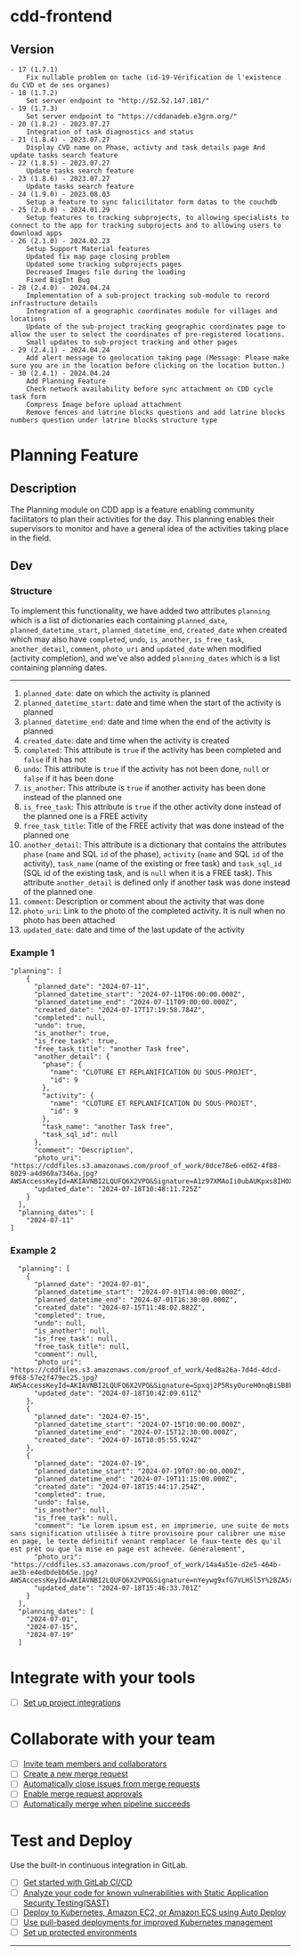 # cdd-frontend
## Version
    - 17 (1.7.1)
        Fix nullable problem on tache (id-19-Vérification de l'existence du CVD et de ses organes)
    - 18 (1.7.2)
        Set server endpoint to "http://52.52.147.181/"
    - 19 (1.7.3)
        Set server endpoint to "https://cddanadeb.e3grm.org/"
    - 20 (1.8.2) - 2023.07.27
        Integration of task diagnostics and status
    - 21 (1.8.4) - 2023.07.27
        Display CVD name on Phase, activty and task details page And update tasks search feature
    - 22 (1.8.5) - 2023.07.27
        Update tasks search feature
    - 23 (1.8.6) - 2023.07.27
        Update tasks search feature
    - 24 (1.9.0) - 2023.08.03
        Setup a feature to sync falicilitator form datas to the couchdb
    - 25 (2.0.0) - 2024.01.29
        Setup features to tracking subprojects, to allowing specialists to connect to the app for tracking subprojects and to allowing users to download apps
    - 26 (2.1.0) - 2024.02.23
        Setup Support Material features
        Updated fix map page closing problem
        Updated some tracking subprojects pages
        Decreased Images file during the loading
        Fixed BigInt Bug
    - 28 (2.4.0) - 2024.04.24
        Implementation of a sub-project tracking sub-module to record infrastructure details
        Integration of a geographic coordinates module for villages and locations
        Update of the sub-project tracking geographic coordinates page to allow the user to select the coordinates of pre-registered locations.
        Small updates to sub-project tracking and other pages
    - 29 (2.4.1) - 2024.04.24
        Add alert message to geolocation taking page (Message: Please make sure you are in the location before clicking on the location button.)
    - 30 (2.4.1) - 2024.04.24
        Add Planning Feature
        Check network availability before sync attachment on CDD cycle task form
        Compress Image before upload attachment
        Remove fences and latrine blocks questions and add latrine blocks numbers question under latrine blocks structure type

# Planning Feature

## Description
The Planning module on CDD app is a feature enabling community facilitators to plan their activities for the day. This planning enables their supervisors to monitor and have a general idea of the activities taking place in the field.

## Dev
### Structure
To implement this functionality, we have added two attributes `planning` which is a list of dictionaries each containing `planned_date`, `planned_datetime_start`, `planned_datetime_end`, `created_date` when created which may also have `completed`, `undo`, `is_another`, `is_free_task`, `another_detail`, `comment`, `photo_uri` and `updated_date` when modified (activity completion), and we've also added `planning_dates` which is a list containing planning dates.

***

1. `planned_date`: date on which the activity is planned
2. `planned_datetime_start`: date and time when the start of the activity is planned
3. `planned_datetime_end`: date and time when the end of the activity is planned
4. `created_date`: date and time when the activity is created
5. `completed`: This attribute is `true` if the activity has been completed and `false` if it has not
6. `undo`: This attribute is `true` if the activity has not been done, `null` or `false` if it has been done
7. `is_another`: This attribute is `true` if another activity has been done instead of the planned one
8. `is_free_task`: This attribute is `true` if the other activity done instead of the planned one is a FREE activity
9. `free_task_title`: Title of the FREE activity that was done instead of the planned one
10. `another_detail`: This attribute is a dictionary that contains the attributes `phase` (`name` and SQL `id` of the phase), `activity` (`name` and SQL `id` of the activity), `task_name` (name of the existing or free task) and `task_sql_id` (SQL id of the existing task, and is `null` when it is a FREE task). This attribute `another_detail` is defined only if another task was done instead of the planned one
11. `comment`: Description or comment about the activity that was done
12. `photo_uri`: Link to the photo of the completed activity. It is null when no photo has been attached
13. `updated_date`: date and time of the last update of the activity


### Example 1
```
"planning": [
    {
      "planned_date": "2024-07-11",
      "planned_datetime_start": "2024-07-11T06:00:00.000Z",
      "planned_datetime_end": "2024-07-11T09:00:00.000Z",
      "created_date": "2024-07-17T17:19:58.784Z",
      "completed": null,
      "undo": true,
      "is_another": true,
      "is_free_task": true,
      "free_task_title": "another Task free",
      "another_detail": {
        "phase": {
          "name": "CLOTURE ET REPLANIFICATION DU SOUS-PROJET",
          "id": 9
        },
        "activity": {
          "name": "CLOTURE ET REPLANIFICATION DU SOUS-PROJET",
          "id": 9
        },
        "task_name": "another Task free",
        "task_sql_id": null
      },
      "comment": "Description",
      "photo_uri": "https://cddfiles.s3.amazonaws.com/proof_of_work/0dce78e6-ed62-4f88-8029-a4d960a7346a.jpg?AWSAccessKeyId=AKIAVNBI2LQUFQ6X2VPO&Signature=A1z97XMAoIi0ubAUKpxs8IHOXO8%3D&Expires=1721303272",
      "updated_date": "2024-07-18T10:48:11.725Z"
    }
  ],
  "planning_dates": [
    "2024-07-11"
]
```

### Example 2
```
  "planning": [
    {
      "planned_date": "2024-07-01",
      "planned_datetime_start": "2024-07-01T14:00:00.000Z",
      "planned_datetime_end": "2024-07-01T16:30:00.000Z",
      "created_date": "2024-07-15T11:48:02.882Z",
      "completed": true,
      "undo": null,
      "is_another": null,
      "is_free_task": null,
      "free_task_title": null,
      "comment": null,
      "photo_uri": "https://cddfiles.s3.amazonaws.com/proof_of_work/4ed8a26a-7d4d-4dcd-9f68-57e2f479ec25.jpg?AWSAccessKeyId=AKIAVNBI2LQUFQ6X2VPO&Signature=Spxqj2P5RsyOureH0nqBiSB8k0Y%3D&Expires=1721302926",
      "updated_date": "2024-07-18T10:42:09.611Z"
    },
    {
      "planned_date": "2024-07-15",
      "planned_datetime_start": "2024-07-15T10:00:00.000Z",
      "planned_datetime_end": "2024-07-15T12:30:00.000Z",
      "created_date": "2024-07-16T10:05:55.924Z"
    },
    {
      "planned_date": "2024-07-19",
      "planned_datetime_start": "2024-07-19T07:00:00.000Z",
      "planned_datetime_end": "2024-07-19T11:15:00.000Z",
      "created_date": "2024-07-18T15:44:17.254Z",
      "completed": true,
      "undo": false,
      "is_another": null,
      "is_free_task": null,
      "comment": "Le lorem ipsum est, en imprimerie, une suite de mots sans signification utilisée à titre provisoire pour calibrer une mise en page, le texte définitif venant remplacer le faux-texte dès qu'il est prêt ou que la mise en page est achevée. Généralement",
      "photo_uri": "https://cddfiles.s3.amazonaws.com/proof_of_work/14a4a51e-d2e5-464b-ae3b-e4edbdebb65e.jpg?AWSAccessKeyId=AKIAVNBI2LQUFQ6X2VPO&Signature=nYeywg9xfG7VLHSl5Y%2BZA5rtiRE%3D&Expires=1721321182",
      "updated_date": "2024-07-18T15:46:33.701Z"
    }
  ],
  "planning_dates": [
    "2024-07-01",
    "2024-07-15",
    "2024-07-19"
  ]
```


# Integrate with your tools

- [ ] [Set up project integrations](https://gitlab.com/ecube3/cdd-frontend/-/settings/integrations)

# Collaborate with your team

- [ ] [Invite team members and collaborators](https://docs.gitlab.com/ee/user/project/members/)
- [ ] [Create a new merge request](https://docs.gitlab.com/ee/user/project/merge_requests/creating_merge_requests.html)
- [ ] [Automatically close issues from merge requests](https://docs.gitlab.com/ee/user/project/issues/managing_issues.html#closing-issues-automatically)
- [ ] [Enable merge request approvals](https://docs.gitlab.com/ee/user/project/merge_requests/approvals/)
- [ ] [Automatically merge when pipeline succeeds](https://docs.gitlab.com/ee/user/project/merge_requests/merge_when_pipeline_succeeds.html)

# Test and Deploy

Use the built-in continuous integration in GitLab.

- [ ] [Get started with GitLab CI/CD](https://docs.gitlab.com/ee/ci/quick_start/index.html)
- [ ] [Analyze your code for known vulnerabilities with Static Application Security Testing(SAST)](https://docs.gitlab.com/ee/user/application_security/sast/)
- [ ] [Deploy to Kubernetes, Amazon EC2, or Amazon ECS using Auto Deploy](https://docs.gitlab.com/ee/topics/autodevops/requirements.html)
- [ ] [Use pull-based deployments for improved Kubernetes management](https://docs.gitlab.com/ee/user/clusters/agent/)
- [ ] [Set up protected environments](https://docs.gitlab.com/ee/ci/environments/protected_environments.html)

***
